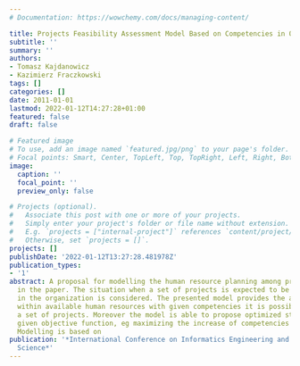 ```yaml
---
# Documentation: https://wowchemy.com/docs/managing-content/

title: Projects Feasibility Assessment Model Based on Competencies in Organization
subtitle: ''
summary: ''
authors:
- Tomasz Kajdanowicz
- Kazimierz Fraczkowski
tags: []
categories: []
date: 2011-01-01
lastmod: 2022-01-12T14:27:28+01:00
featured: false
draft: false

# Featured image
# To use, add an image named `featured.jpg/png` to your page's folder.
# Focal points: Smart, Center, TopLeft, Top, TopRight, Left, Right, BottomLeft, Bottom, BottomRight.
image:
  caption: ''
  focal_point: ''
  preview_only: false

# Projects (optional).
#   Associate this post with one or more of your projects.
#   Simply enter your project's folder or file name without extension.
#   E.g. `projects = ["internal-project"]` references `content/project/deep-learning/index.md`.
#   Otherwise, set `projects = []`.
projects: []
publishDate: '2022-01-12T13:27:28.481978Z'
publication_types:
- '1'
abstract: A proposal for modelling the human resource planning among projects is presented
  in the paper. The situation when a set of projects is expected to be accomplished
  in the organization is considered. The presented model provides the answer whether
  within available human resources with given competencies it is possible to accomplish
  a set of projects. Moreover the model is able to propose optimized staffing solution
  given objective function, eg maximizing the increase of competencies of the staff.
  Modelling is based on
publication: '*International Conference on Informatics Engineering and Information
  Science*'
---
```

